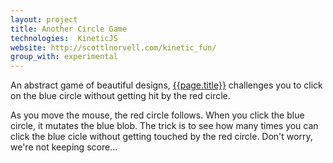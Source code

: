 ```yaml
---
layout: project
title: Another Circle Game
technologies:  KineticJS
website: http://scottlnorvell.com/kinetic_fun/
group_with: experimental
---
```


An abstract game of beautiful designs, [{{page.title}}]({{page.website}}) challenges you to click on the blue circle without getting hit by the red circle. 

As you move the mouse, the red circle follows. When you click the blue circle, it mutates the blue blob. The trick is to see how many times you can click the blue cicle without getting touched by the red circle. Don't worry, we're not keeping score...
